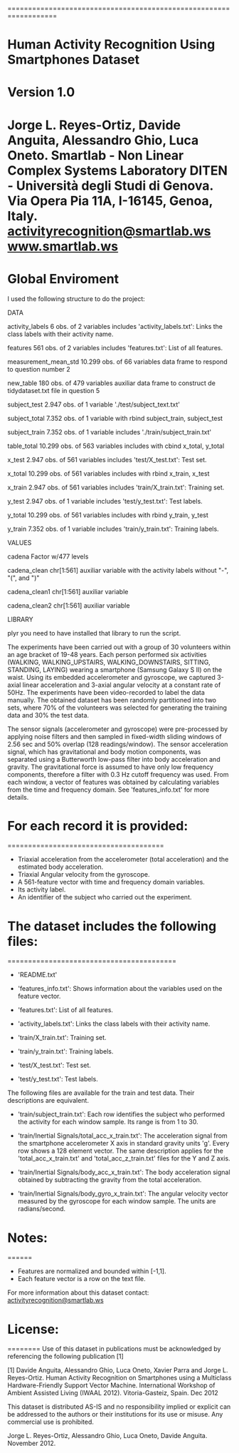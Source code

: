 ==================================================================
# Human Activity Recognition Using Smartphones Dataset
Version 1.0
==================================================================
Jorge L. Reyes-Ortiz, Davide Anguita, Alessandro Ghio, Luca Oneto.
Smartlab - Non Linear Complex Systems Laboratory
DITEN - Università degli Studi di Genova.
Via Opera Pia 11A, I-16145, Genoa, Italy.
activityrecognition@smartlab.ws
www.smartlab.ws
==================================================================


# Global Enviroment
I used the following structure to do the project:

DATA

activity_labels           6 obs. of 2 variables includes 'activity_labels.txt': Links the class labels with their activity name.

features                561 obs. of 2 variables includes 'features.txt': List of all features.

measurement_mean_std 10.299 obs. of 66 variables data frame to respond to question number 2

new_table               180 obs. of 479 variables auxiliar data frame to construct de tidydataset.txt file in question 5

subject_test          2.947 obs. of 1 variable './test/subject_text.txt'

subject_total         7.352 obs. of 1 variable with rbind subject_train, subject_test 

subject_train         7.352 obs. of 1 variable includes './train/subject_train.txt'

table_total          10.299 obs. of 563 variables includes with cbind x_total, y_total

x_test                2.947 obs. of 561 variables includes 'test/X_test.txt': Test set.

x_total             10.299 obs. of 561 variables includes with rbind x_train, x_test 

x_train               2.947 obs. of 561 variables includes 'train/X_train.txt': Training set. 

y_test                2.947 obs. of 1 variable includes 'test/y_test.txt': Test labels.

y_total             10.299 obs. of 561 variables includes with rbind y_train, y_test 

y_train               7.352 obs. of 1 variable includes 'train/y_train.txt': Training labels.


VALUES

cadena                 Factor w/477 levels 

cadena_clean           chr[1:561] auxiliar variable with the activity labels without "-", "(", and ")"

cadena_clean1          chr[1:561] auxiliar variable

cadena_clean2          chr[1:561] auxiliar variable

LIBRARY

plyr                   you need to have installed that library to run the script.

The experiments have been carried out with a group of 30 volunteers within an age bracket of 19-48 years. Each person performed six activities (WALKING, WALKING_UPSTAIRS, WALKING_DOWNSTAIRS, SITTING, STANDING, LAYING) wearing a smartphone (Samsung Galaxy S II) on the waist. Using its embedded accelerometer and gyroscope, we captured 3-axial linear acceleration and 3-axial angular velocity at a constant rate of 50Hz. The experiments have been video-recorded to label the data manually. The obtained dataset has been randomly partitioned into two sets, where 70% of the volunteers was selected for generating the training data and 30% the test data. 

The sensor signals (accelerometer and gyroscope) were pre-processed by applying noise filters and then sampled in fixed-width sliding windows of 2.56 sec and 50% overlap (128 readings/window). The sensor acceleration signal, which has gravitational and body motion components, was separated using a Butterworth low-pass filter into body acceleration and gravity. The gravitational force is assumed to have only low frequency components, therefore a filter with 0.3 Hz cutoff frequency was used. From each window, a vector of features was obtained by calculating variables from the time and frequency domain. See 'features_info.txt' for more details. 

# For each record it is provided:
======================================

- Triaxial acceleration from the accelerometer (total acceleration) and the estimated body acceleration.
- Triaxial Angular velocity from the gyroscope. 
- A 561-feature vector with time and frequency domain variables. 
- Its activity label. 
- An identifier of the subject who carried out the experiment.

# The dataset includes the following files:
=========================================

- 'README.txt'

- 'features_info.txt': Shows information about the variables used on the feature vector.

- 'features.txt': List of all features.

- 'activity_labels.txt': Links the class labels with their activity name.

- 'train/X_train.txt': Training set.

- 'train/y_train.txt': Training labels.

- 'test/X_test.txt': Test set.

- 'test/y_test.txt': Test labels.

The following files are available for the train and test data. Their descriptions are equivalent. 

- 'train/subject_train.txt': Each row identifies the subject who performed the activity for each window sample. Its range is from 1 to 30. 

- 'train/Inertial Signals/total_acc_x_train.txt': The acceleration signal from the smartphone accelerometer X axis in standard gravity units 'g'. Every row shows a 128 element vector. The same description applies for the 'total_acc_x_train.txt' and 'total_acc_z_train.txt' files for the Y and Z axis. 

- 'train/Inertial Signals/body_acc_x_train.txt': The body acceleration signal obtained by subtracting the gravity from the total acceleration. 

- 'train/Inertial Signals/body_gyro_x_train.txt': The angular velocity vector measured by the gyroscope for each window sample. The units are radians/second. 

# Notes: 
======
- Features are normalized and bounded within [-1,1].
- Each feature vector is a row on the text file.

For more information about this dataset contact: activityrecognition@smartlab.ws

# License:
========
Use of this dataset in publications must be acknowledged by referencing the following publication [1] 

[1] Davide Anguita, Alessandro Ghio, Luca Oneto, Xavier Parra and Jorge L. Reyes-Ortiz. Human Activity Recognition on Smartphones using a Multiclass Hardware-Friendly Support Vector Machine. International Workshop of Ambient Assisted Living (IWAAL 2012). Vitoria-Gasteiz, Spain. Dec 2012

This dataset is distributed AS-IS and no responsibility implied or explicit can be addressed to the authors or their institutions for its use or misuse. Any commercial use is prohibited.

Jorge L. Reyes-Ortiz, Alessandro Ghio, Luca Oneto, Davide Anguita. November 2012.
